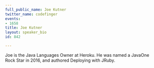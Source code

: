 ```yaml
---
full_public_name: Joe Kutner
twitter_name: codefinger
events:
- 1658
title: Joe Kutner
layout: speaker_bio
id: 842

---
```

Joe is the Java Languages Owner at Heroku. He was named a JavaOne Rock Star in 2016, and authored Deploying with JRuby.